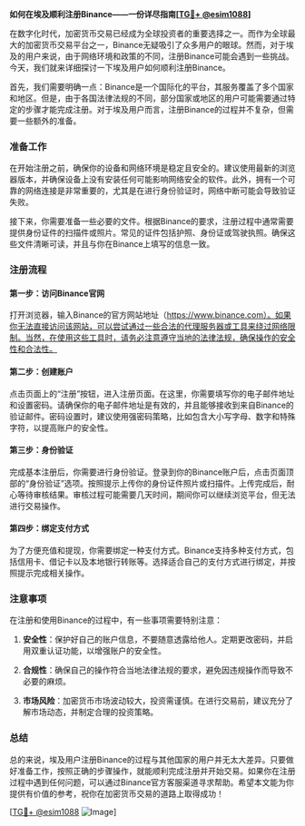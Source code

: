 **如何在埃及顺利注册Binance——一份详尽指南[[TG💪+ @esim1088](https://t.me/s/esim1088)]**

在数字化时代，加密货币交易已经成为全球投资者的重要选择之一。而作为全球最大的加密货币交易平台之一，Binance无疑吸引了众多用户的眼球。然而，对于埃及的用户来说，由于网络环境和政策的不同，注册Binance可能会遇到一些挑战。今天，我们就来详细探讨一下埃及用户如何顺利注册Binance。

首先，我们需要明确一点：Binance是一个国际化的平台，其服务覆盖了多个国家和地区。但是，由于各国法律法规的不同，部分国家或地区的用户可能需要通过特定的步骤才能完成注册。对于埃及用户而言，注册Binance的过程并不复杂，但需要一些额外的准备。

### 准备工作

在开始注册之前，确保你的设备和网络环境是稳定且安全的。建议使用最新的浏览器版本，并确保设备上没有安装任何可能影响网络安全的软件。此外，拥有一个可靠的网络连接是非常重要的，尤其是在进行身份验证时，网络中断可能会导致验证失败。

接下来，你需要准备一些必要的文件。根据Binance的要求，注册过程中通常需要提供身份证件的扫描件或照片。常见的证件包括护照、身份证或驾驶执照。确保这些文件清晰可读，并且与你在Binance上填写的信息一致。

### 注册流程

#### 第一步：访问Binance官网

打开浏览器，输入Binance的官方网站地址（https://www.binance.com）。如果你无法直接访问该网站，可以尝试通过一些合法的代理服务器或工具来绕过网络限制。当然，在使用这些工具时，请务必注意遵守当地的法律法规，确保操作的安全性和合法性。

#### 第二步：创建账户

点击页面上的“注册”按钮，进入注册页面。在这里，你需要填写你的电子邮件地址和设置密码。请确保你的电子邮件地址是有效的，并且能够接收到来自Binance的验证邮件。密码设置时，建议使用强密码策略，比如包含大小写字母、数字和特殊字符，以提高账户的安全性。

#### 第三步：身份验证

完成基本注册后，你需要进行身份验证。登录到你的Binance账户后，点击页面顶部的“身份验证”选项。按照提示上传你的身份证件照片或扫描件。上传完成后，耐心等待审核结果。审核过程可能需要几天时间，期间你可以继续浏览平台，但无法进行交易操作。

#### 第四步：绑定支付方式

为了方便充值和提现，你需要绑定一种支付方式。Binance支持多种支付方式，包括信用卡、借记卡以及本地银行转账等。选择适合自己的支付方式进行绑定，并按照提示完成相关操作。

### 注意事项

在注册和使用Binance的过程中，有一些事项需要特别注意：

1. **安全性**：保护好自己的账户信息，不要随意透露给他人。定期更改密码，并启用双重认证功能，以增强账户的安全性。
   
2. **合规性**：确保自己的操作符合当地法律法规的要求，避免因违规操作而导致不必要的麻烦。

3. **市场风险**：加密货币市场波动较大，投资需谨慎。在进行交易前，建议充分了解市场动态，并制定合理的投资策略。

### 总结

总的来说，埃及用户注册Binance的过程与其他国家的用户并无太大差异。只要做好准备工作，按照正确的步骤操作，就能顺利完成注册并开始交易。如果你在注册过程中遇到任何问题，可以通过Binance官方客服渠道寻求帮助。希望本文能为你提供有价值的参考，祝你在加密货币交易的道路上取得成功！

[[TG💪+ @esim1088](https://t.me/s/esim1088) ![Image](https://i.postimg.cc/4NQfJmqS/Snipaste-2025-05-13-00-14-12.png)]
